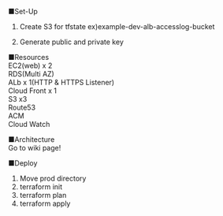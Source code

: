 ■Set-Up
1. Create S3 for tfstate
ex)example-dev-alb-accesslog-bucket

2. Generate public and private key

■Resources
<br />
EC2(web) x 2
<br />
RDS(Multi AZ)
<br />
ALb x 1(HTTP & HTTPS Listener)
<br />
Cloud Front x 1
<br />
S3 x3
<br />
Route53
<br />
ACM
<br />
Cloud Watch

■Architecture
<br />
Go to wiki page!

■Deploy
1. Move prod directory
2. terraform init
3. terraform plan
4. terraform apply